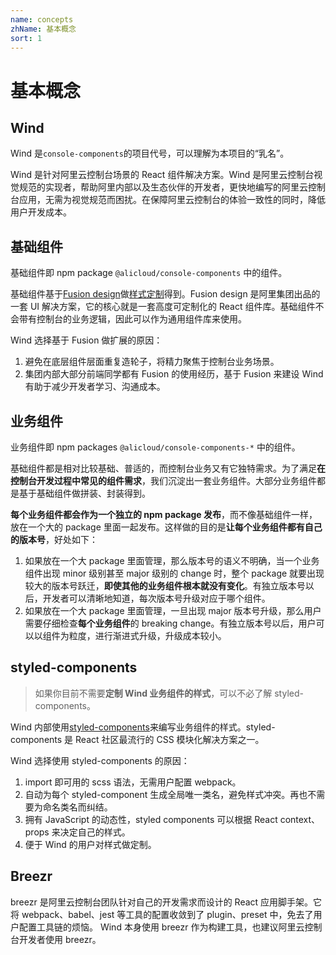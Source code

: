 ```yaml
---
name: concepts
zhName: 基本概念
sort: 1
---
```


# 基本概念

## Wind

Wind 是`console-components`的项目代号，可以理解为本项目的“乳名”。

Wind 是针对阿里云控制台场景的 React 组件解决方案。Wind 是阿里云控制台视觉规范的实现者，帮助阿里内部以及生态伙伴的开发者，更快地编写的阿里云控制台应用，无需为视觉规范而困扰。在保障阿里云控制台的体验一致性的同时，降低用户开发成本。

## 基础组件

基础组件即 npm package `@alicloud/console-components` 中的组件。

基础组件基于[Fusion design](https://fusion.design/)做[样式定制](https://fusion.design/component/doc/3077)得到。Fusion design 是阿里集团出品的一套 UI 解决方案，它的核心就是一套高度可定制化的 React 组件库。基础组件不会带有控制台的业务逻辑，因此可以作为通用组件库来使用。

Wind 选择基于 Fusion 做扩展的原因：

1. 避免在底层组件层面重复造轮子，将精力聚焦于控制台业务场景。
2. 集团内部大部分前端同学都有 Fusion 的使用经历，基于 Fusion 来建设 Wind 有助于减少开发者学习、沟通成本。

## 业务组件

业务组件即 npm packages `@alicloud/console-components-*` 中的组件。

基础组件都是相对比较基础、普适的，而控制台业务又有它独特需求。为了满足**在控制台开发过程中常见的组件需求**，我们沉淀出一套业务组件。大部分业务组件都是基于基础组件做拼装、封装得到。

**每个业务组件都会作为一个独立的 npm package 发布**，而不像基础组件一样，放在一个大的 package 里面一起发布。这样做的目的是**让每个业务组件都有自己的版本号**，好处如下：

1. 如果放在一个大 package 里面管理，那么版本号的语义不明确，当一个业务组件出现 minor 级别甚至 major 级别的 change 时，整个 package 就要出现较大的版本号跃迁，**即使其他的业务组件根本就没有变化**。有独立版本号以后，开发者可以清晰地知道，每次版本号升级对应于哪个组件。
2. 如果放在一个大 package 里面管理，一旦出现 major 版本号升级，那么用户需要仔细检查**每个业务组件**的 breaking change。有独立版本号以后，用户可以以组件为粒度，进行渐进式升级，升级成本较小。

## styled-components

> 如果你目前不需要**定制 Wind 业务组件的样式**，可以不必了解 styled-components。

Wind 内部使用[styled-components](https://www.styled-components.com/docs/basics)来编写业务组件的样式。styled-components 是 React 社区最流行的 CSS 模块化解决方案之一。

Wind 选择使用 styled-components 的原因：

1. import 即可用的 scss 语法，无需用户配置 webpack。
2. 自动为每个 styled-component 生成全局唯一类名，避免样式冲突。再也不需要为命名类名而纠结。
3. 拥有 JavaScript 的动态性，styled components 可以根据 React context、props 来决定自己的样式。
4. 便于 Wind 的用户对样式做定制。

## Breezr

breezr 是阿里云控制台团队针对自己的开发需求而设计的 React 应用脚手架。它将 webpack、babel、jest 等工具的配置收敛到了 plugin、preset 中，免去了用户配置工具链的烦恼。
Wind 本身使用 breezr 作为构建工具，也建议阿里云控制台开发者使用 breezr。
